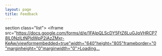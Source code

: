```yaml
---
layout: page
title: Feedback
---
```


section class="list">
                <iframe src="https://docs.google.com/forms/d/e/1FAIpQLScDY5FtZ6LuGJqVHRCP78lL0NzILtNPIdWpP2iAzZMxr-KeAw/viewformembedded=true"width="640"height="805"frameborder="0"marginheight="0"marginwidth="0">Loading…</iframe>
</section>        
               
        
              
   
